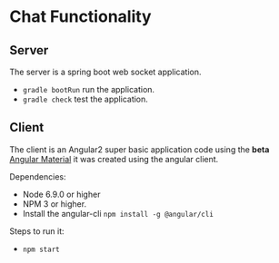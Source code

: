 # Chat Functionality

## Server
The server is a spring boot web socket application.

- `gradle bootRun` run the application.
- `gradle check` test the application. 

## Client
The client is an Angular2 super basic application code using the **beta** [Angular Material](https://material.angular.io/) 
 it was created using the angular client.
 
Dependencies:
- Node 6.9.0 or higher
- NPM 3 or higher.
- Install the angular-cli `npm install -g @angular/cli`
 
Steps to run it:
- `npm start`



